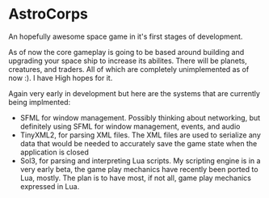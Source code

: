 # AstroCorps
An hopefully awesome space game in it's first stages of development. 

As of now the core gameplay is going to be based around building and upgrading your space ship to increase its abilites. There will be planets, creatures, and traders. All of which are completely unimplemented as of now :). I have High hopes for it.

Again very early in development but here are the systems that are currently being implmented:
* SFML for window management. Possibly thinking about networking, but definitely using SFML for window management, events, and audio
* TinyXML2, for parsing XML files. The XML files are used to serialize any data that would be needed to accurately save the game state when the application is closed
* Sol3, for parsing and interpreting Lua scripts. My scripting engine is in a very early beta, the game play mechanics have recently been ported to Lua, mostly. The plan is to have most, if not all, game play mechanics expressed in Lua. 
